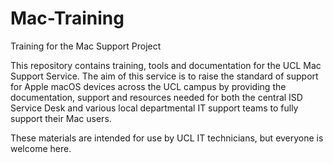 # Mac-Training
Training for the Mac Support Project

This repository contains training, tools and documentation for the UCL Mac Support Service. The aim of this service is to raise the standard of support for Apple macOS devices across the UCL campus by providing the documentation, support and resources needed for both the central ISD Service Desk and various local departmental IT support teams to fully support their Mac users.

These materials are intended for use by UCL IT technicians, but everyone is welcome here.
